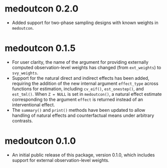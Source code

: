 # medoutcon 0.2.0

* Added support for two-phase sampling designs with known weights in
  `medoutcon`.

# medoutcon 0.1.5

* For user clarity, the name of the argument for providing externally computed
  observation-level weights has changed (from `ext_weights`) to `svy_weights`.
* Support for the natural direct and indirect effects has been added, requiring
  the addition of the new internal argument `effect_type` across functions for
  estimation, including `cv_eif()`, `est_onestep()`, and `est_tml()`. When
  `Z = NULL` is set in `medoutcon()`, a natural effect estimate corresponding to
  the argument `effect` is returned instead of an interventional effect.
* The `summary()` and `print()` methods have been updated to allow handling of
  natural effects and counterfactual means under arbitrary contrasts.

# medoutcon 0.1.0

* An initial public release of this package, version 0.1.0, which includes
  support for external observation-level weights.
